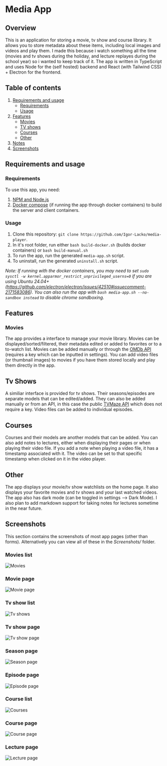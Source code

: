 # Media App

## Overview

This is an application for storing a movie, tv show and course library. It allows you to store metadata about these items, including local images and videos and play them. I made this because i watch something all the time (movies and tv shows during the holiday, and lecture replayes during the school year) so i wanted to keep track of it. The app is written in
TypeScript and uses Node for the (self hosted) backend and React (with Tailwind CSS) + Electron for the frontend.

## Table of contents

1. [Requirements and usage](#requirements-and-usage)
   - [Requirements](#requirements)
   - [Usage](#usage)
2. [Features](#features)
   - [Movies](#movies)
   - [TV shows](#tv-shows)
   - [Courses](#courses)
   - [Other](#other)
3. [Notes](#notes)
4. [Screenshots](#screenshots)

## Requirements and usage

### Requirements

To use this app, you need:

1. [NPM and Node.js](https://docs.npmjs.com/downloading-and-installing-node-js-and-npm)
2. [Docker compose](https://docs.docker.com/compose/install/) (if running the app through docker containers) to build the server and client containers.

### Usage

1. Clone this repository: `git clone https://github.com/Igor-Lacko/media-player`.
2. In it's root folder, run either `bash build-docker.sh` (builds docker containers) or `bash build-manual.sh`
3. To run the app, run the generated `media-app.sh` script.
4. To uninstall, run the generated `uninstall.sh` script.

_Note: If running with the docker containers, you may need to set `sudo sysctl -w kernel.apparmor_restrict_unprivileged_userns=0` if you are using Ubuntu 24.04+ (https://github.com/electron/electron/issues/42510#issuecomment-2171583086). You can also run the app with `bash media-app.sh --no-sandbox instead` to disable chrome sandboxing._

## Features

### Movies

The app provides a interface to manage your movie library. Movies can be displayed/sorted/filtered, their metadata edited or added to favorites or to a to-watch list. Movies can be added manually or through the [OMDb API](https://www.omdbapi.com/) (requires a key which can be inputted in settings). You can add video files (or thumbnail images) to movies if you have them stored locally and play them directly in the app.

## Tv Shows

A similiar interface is provided for tv shows. Their seasons/episodes are separate models that can be edited/added. They can also be added manually or from an API, in this case the public [TVMaze API](https://www.tvmaze.com/api) which does not require a key. Video files can be added to individual episodes.

## Courses

Courses and their models are another models that can be added. You can also add notes to lectures, either when displaying their pages or when playing their video file. If you add a note when playing a video file, it has a timestamp associated with it. The video can be set to that specific timestamp when clicked on it in the video player.

## Other

The app displays your movie/tv show watchlists on the home page. It also displays your favorite movies and tv shows and your last watched videos. The app also has dark mode (can be toggled in settings --> Dark Mode). I also plan to add markdown support for taking notes for lectures sometime in the near future.

## Screenshots
This section contains the screenshots of most app pages (other than forms). Alternatively you can view all of these in the *Screenshots/* folder.

### Movies list

![Movies](./screenshots/movies.png)

### Movie page

![Movie page](./screenshots/movie.png)

### Tv show list

![Tv shows](./screenshots/shows.png)

### Tv show page

![Tv show page](./screenshots/show.png)

### Season page

![Season page](./screenshots/season.png)

### Episode page

![Episode page](./screenshots/episode.png)

### Course list

![Courses](./screenshots/courses.png)

### Course page

![Course page](./screenshots/course.png)

### Lecture page

![Lecture page](./screenshots/lecture.png)

